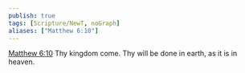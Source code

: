 ```yaml
---
publish: true
tags: [Scripture/NewT, noGraph]
aliases: ["Matthew 6:10"]
---
```

[Matthew 6:10](https://churchofjesuschrist.org/study/scriptures/nt/matt/6?lang=eng&id=p10#p10) Thy kingdom come. Thy will be done in earth, as it is in heaven.
